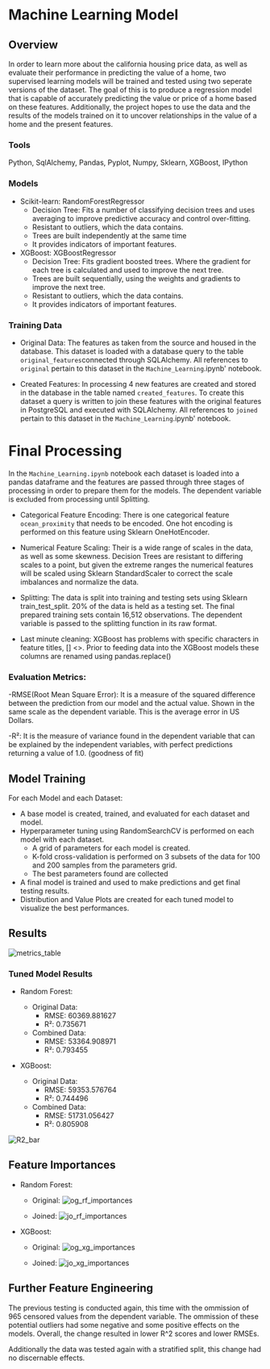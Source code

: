 # Machine Learning Model

## Overview
In order to learn more about the california housing price data, as well as evaluate their performance in predicting the value of a home, two supervised learning models will be trained and tested using two seperate versions of the dataset.
The goal of this is to produce a regression model that is capable of accurately predicting the value or price of a home based on these features. Additionally, the project hopes to use the data and the results of the models trained on it to uncover relationships in the value of a home and the present features. 

### Tools
Python, SqlAlchemy, Pandas, Pyplot, Numpy, Sklearn, XGBoost, IPython

### Models

- Scikit-learn: RandomForestRegressor
    - Decision Tree: Fits a number of classifying decision trees and uses averaging to improve predictive accuracy and control over-fitting.
    - Resistant to outliers, which the data contains.
    - Trees are built independently at the same time
    - It provides indicators of important features.
- XGBoost: XGBoostRegressor
    - Decision Tree: Fits gradient boosted trees. Where the gradient for each tree is calculated and used to improve the next tree.
    - Trees are built sequentially, using the weights and gradients to improve the next tree.
    - Resistant to outliers, which the data contains.
    - It provides indicators of important features.

### Training Data

- Original Data: The features as taken from the source and housed in the database. This dataset is loaded with a database query to the table `original_features`connected through SQLAlchemy. All references to `original` pertain to this dataset in the `Machine_Learning`.ipynb' notebook.

- Created Features: In processing 4 new features are created and stored in the database in the table named `created_features`. To create this dataset a query is written to join these features with the original features in  PostgreSQL and executed with SQLAlchemy. All references to `joined` pertain to this dataset in the `Machine_Learning`.ipynb' notebook.

# Final Processing
In the `Machine_Learning.ipynb` notebook each dataset is loaded into a pandas dataframe and the features are passed through three stages of processing in order to prepare them for the models. The dependent variable is excluded from processing until Splitting.

- Categorical Feature Encoding: There is one categorical feature `ocean_proximity` that needs to be encoded. One hot encoding is performed on this feature using Sklearn OneHotEncoder.

- Numerical Feature Scaling: Their is a wide range of scales in the data, as well as some skewness. Decision Trees are resistant to differing scales to a point, but given the extreme ranges the numerical features will be scaled using Sklearn StandardScaler to correct the scale imbalances and normalize the data.

- Splitting: The data is split into training and testing sets using Sklearn train_test_split. 20% of the data is held as a testing set. The final prepared training sets contain 16,512 observations. The dependent variable is passed to the splitting function in its raw format. 

- Last minute cleaning: XGBoost has problems with specific characters in feature titles, [] <>. Prior to feeding data into the XGBoost models these columns are renamed using pandas.replace()

### Evaluation Metrics:

-RMSE(Root Mean Square Error): It is a measure of the squared difference between the prediction from our model and the actual value. Shown in the same scale as the dependent variable. This is the average error in US Dollars.

-R²: It is the measure of variance found in the dependent variable that can be explained by the independent variables, with perfect predictions returning a value of 1.0. (goodness of fit) 

## Model Training
For each Model and each Dataset:
- A base model is created, trained, and evaluated for each dataset and model.
- Hyperparameter tuning using RandomSearchCV is performed on each model with each dataset.
    - A grid of parameters for each model is created.
    - K-fold cross-validation is performed on 3 subsets of the data for 100 and 200 samples from the parameters grid.
    - The best parameters found are collected
- A final model is trained and used to make predictions and get final testing results.
- Distribution and Value Plots are created for each tuned model to visualize the best performances.


## Results

![metrics_table]()

### Tuned Model Results
- Random Forest:
    - Original Data:
        - RMSE: 60369.881627
        - R²: 0.735671
    - Combined Data:
        - RMSE: 53364.908971
        - R²: 0.793455

- XGBoost:
    - Original Data:
        - RMSE: 59353.576764
        - R²: 0.744496
    - Combined Data:
        - RMSE: 51731.056427
        - R²: 0.805908

![R2_bar]()

## Feature Importances

- Random Forest:
    - Original:
    ![og_rf_importances]()

    - Joined:
    ![jo_rf_importances]()

- XGBoost:
    - Original:
    ![og_xg_importances]()

    - Joined:
    ![jo_xg_importances]()


## Further Feature Engineering

The previous testing is conducted again, this time with the ommission of 965 censored values from the dependent variable. The ommission of these potential outliers had some negative and some positive effects on the models. Overall, the change resulted in lower R^2 scores and lower RMSEs.

Additionally the data was tested again with a stratified split, this change had no discernable effects.



